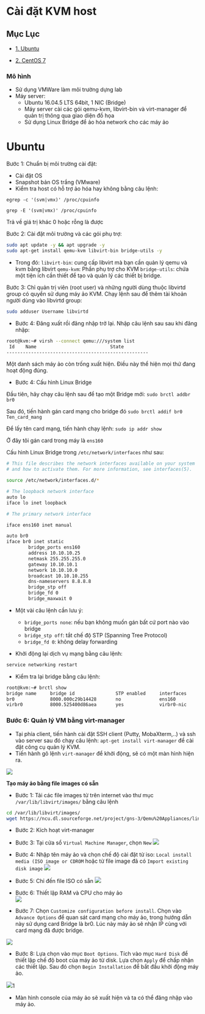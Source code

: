 # Cài đặt KVM host

## Mục Lục

- [1. Ubuntu](#Ubuntu)

- [2. CentOS 7](#Centos)
### Mô hình
- Sử dụng VMWare làm môi trường dựng lab
- Máy server:
  <ul>
  <li>Ubuntu 16.04.5 LTS 64bit, 1 NIC (Bridge)</li>
  <li>Máy server cài các gói qemu-kvm, libvirt-bin và virt-manager để quản trị thông qua giao diện đồ họa </li>
  <li>Sử dụng Linux Bridge để ảo hóa network cho các máy ảo</li>
  </ul>



# <a name = "Ubuntu"></a>Ubuntu

Bước 1:
Chuẩn bị môi trường cài đặt:
- Cài đặt OS
- Snapshot bản OS trắng (VMware)
- Kiểm tra host có hỗ trợ ảo hóa hay không bằng câu lệnh:

```
egrep -c '(svm|vmx)' /proc/cpuinfo
```
```
grep -E '(svm|vmx)' /proc/cpuinfo
```
Trả về giá trị khác 0 hoặc rỗng là được

Bước 2:
Cài đặt môi trường và các gói phụ trợ:
```sh
sudo apt update -y && apt upgrade -y
sudo apt-get install qemu-kvm libvirt-bin bridge-utils -y
```
- Trong đó:
  `libvirt-bin`: cung cấp libvirt mà bạn cần quản lý qemu và kvm bằng libvirt
  `qemu-kvm`: Phần phụ trợ cho KVM
  `bridge-utils`: chứa một tiện ích cần thiết để tạo và quản lý các thiết bị bridge.

Bước 3: Chỉ quản trị viên (root user) và những người dùng thuộc libvirtd group có quyền sử dụng máy ảo KVM. 
  Chạy lệnh sau để thêm tài khoản người dùng vào libvirtd group:
```sh
sudo adduser Username libvirtd
```

- Bước 4: Đăng xuất rồi đăng nhập trở lại. Nhập câu lệnh sau sau khi đăng nhập:

```sh
root@kvm:~# virsh --connect qemu:///system list
 Id    Name                           State
----------------------------------------------------

```
Một danh sách máy ảo còn trống xuất hiện. Điều này thể hiện mọi thứ đang hoạt động đúng.

- Bước 4: Cấu hình Linux Bridge

Đầu tiên, hãy chạy câu lệnh sau để tạo một Bridge mới: `sudo brctl addbr br0`

Sau đó, tiến hành gán card mạng cho bridge đó `sudo brctl addif br0 Ten_card_mang`

Để lấy tên card mạng, tiến hành chạy lệnh: `sudo ip addr show`

Ở đây tôi gán card trong máy là `ens160`

Cấu hình Linux Bridge trong `/etc/network/interfaces` như sau:
```sh
# This file describes the network interfaces available on your system
# and how to activate them. For more information, see interfaces(5).

source /etc/network/interfaces.d/*

# The loopback network interface
auto lo
iface lo inet loopback

# The primary network interface

iface ens160 inet manual

auto br0
iface br0 inet static
        bridge_ports ens160
        address 10.10.10.25
        netmask 255.255.255.0
        gateway 10.10.10.1
        network 10.10.10.0
        broadcast 10.10.10.255
        dns-nameservers 8.8.8.8
        bridge_stp off
        bridge_fd 0
        bridge_maxwait 0
```
- Một vài câu lệnh cần lưu ý:
    - `bridge_ports none`: nếu bạn không muốn gán bất cứ port nào vào bridge
    - `bridge_stp off`: tắt chế độ STP (Spanning Tree Protocol)
    - `bridge_fd 0`: không delay forwarding

- Khởi động lại dịch vụ mạng bằng câu lệnh: 
```sh
service networking restart
```

- Kiểm tra lại bridge bằng câu lệnh:
```sh
root@kvm:~# brctl show
bridge name     bridge id               STP enabled     interfaces
br0             8000.000c29b14428       no              ens160
virbr0          8000.525400d86aea       yes             virbr0-nic
```
### Bước 6: Quản lý VM bằng virt-manager

- Tại phía client, tiến hành cài đặt SSH client (Putty, MobaXterm,..) và ssh vào server sau đó chạy câu lệnh: `apt-get install virt-manager` để cài đặt công cụ quản lý KVM.
- Tiến hành gõ lệnh `virt-manager` để khởi động, sẽ có một màn hình hiện ra.

<img src="http://i.imgur.com/XQMWnww.png">

**Tạo máy ảo bằng file images có sẵn**

- Bước 1: Tải các file images từ trên internet vào thư mục `/var/lib/libvirt/images/` bằng câu lệnh 
```sh
cd /var/lib/libvirt/images/
wget https://ncu.dl.sourceforge.net/project/gns-3/Qemu%20Appliances/linux-microcore-3.8.2.img
```

- Bước 2: Kích hoạt virt-manager
- Bước 3: Tại cửa sổ `Virtual Machine Manager`, chọn `New`
![](../images/newVM.png)

- Bước 4: Nhập tên máy ảo và chọn chế độ cài đặt từ iso: `Local install media (ISO image or CDROM` hoặc từ file image đã có `Import existing disk image`
![](../images/newVM2.png)

- Bước 5: Chỉ đến file ISO có sẵn
![](../images/newVM3.png)

- Bước 6: Thiết lập RAM và CPU cho máy ảo <br/>
![](../images/newVM4.png)


- Bước 7: Chọn `Customize configuration before install`.  Chọn vào `Advance Options` để quan sát card mạng cho máy ảo, trong hướng dẫn này sử dụng card Bridge là br0. Lúc này máy ảo sẽ nhận IP cùng với card mạng đã được bridge.

<img src="http://i.imgur.com/YejQZ6B.png">

- Bước 8: Lựa chọn vào mục `Boot Options`.
Tích vào mục `Hard Disk` để thiết lập chế độ boot của máy ảo từ disk.
Lựa chọn `Apply` để chấp nhận các thiết lập.
Sau đó chọn `Begin Installation` để bắt đầu khởi động máy ảo.

<img src = "http://i.imgur.com/R0SSkld.png">1

- Màn hình console của máy ảo sẽ xuất hiện và ta có thể đăng nhập vào máy ảo. 